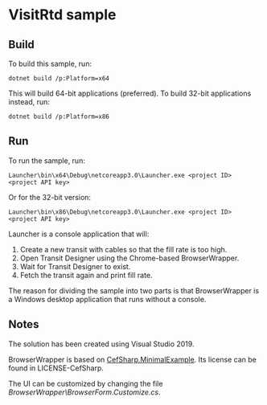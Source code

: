 # VisitRtd sample

## Build

To build this sample, run:

    dotnet build /p:Platform=x64

This will build 64-bit applications (preferred). To build 32-bit
applications instead, run:

    dotnet build /p:Platform=x86

## Run

To run the sample, run:

    Launcher\bin\x64\Debug\netcoreapp3.0\Launcher.exe <project ID> <project API key>

Or for the 32-bit version:

    Launcher\bin\x86\Debug\netcoreapp3.0\Launcher.exe <project ID> <project API key>

Launcher is a console application that will:

1. Create a new transit with cables so that the fill rate is too high.
2. Open Transit Designer using the Chrome-based BrowserWrapper.
3. Wait for Transit Designer to exist.
4. Fetch the transit again and print fill rate.

The reason for dividing the sample into two parts is that
BrowserWrapper is a Windows desktop application that runs without
a console.

## Notes

The solution has been created using Visual Studio 2019.

BrowserWrapper is based on [CefSharp.MinimalExample](https://github.com/cefsharp/CefSharp.MinimalExample/).
Its license can be found in LICENSE-CefSharp.

The UI can be customized by changing the file _BrowserWrapper\BrowserForm.Customize.cs_.